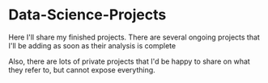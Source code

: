 # Data-Science-Projects

Here I'll share my finished projects. There are several ongoing projects that I'll be adding as soon as their analysis is complete

Also, there are lots of private projects that I'd be happy to share on what they refer to, but cannot expose everything.
